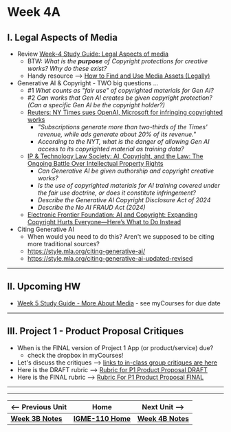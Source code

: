 # Week 4A

## I. Legal Aspects of Media
- Review [Week-4 Study Guide: Legal Aspects of media](https://docs.google.com/document/d/1ezzesDLjtFx2NJ8W63XMO4m64qAtYHsxJ0IV_Tr8Jkk)
  - BTW: *What is the **purpose** of Copyright protections for creative works? Why do these exist?*
  - Handy resource --> [How to Find and Use Media Assets (Legally)](https://multimedia.journalism.berkeley.edu/tutorials/media-assets/)
- Generative AI & Copyright - TWO big questions ...
  - #1 *What counts as "fair use" of copyrighted materials for Gen AI?*
  - #2 *Can works that Gen AI creates be given copyright protection? (Can a specific Gen AI be the copyright holder?)*
  - [Reuters: NY Times sues OpenAI, Microsoft for infringing copyrighted works
](https://www.reuters.com/legal/transactional/ny-times-sues-openai-microsoft-infringing-copyrighted-work-2023-12-27/)
    - *"Subscriptions generate more than two-thirds of the Times' revenue, while ads generate about 20% of its revenue."*
    - *According to the NYT, what is the danger of allowing Gen AI access to its copyrighted material as training data?*
  - [IP & Technology Law Society: AI, Copyright, and the Law: The Ongoing Battle Over Intellectual Property Rights](https://sites.usc.edu/iptls/2025/02/04/ai-copyright-and-the-law-the-ongoing-battle-over-intellectual-property-rights)
    - *Can Generative AI be given authorship and copyright creative works?*
    - *Is the use of copyrighted materials for AI training covered under the fair use doctrine, or does it constitute infringement?*
    - *Describe the Generative AI Copyright Disclosure Act of 2024*
    - *Describe the No AI FRAUD Act (2024)*
  - [Electronic Frontier Foundation: AI and Copyright: Expanding Copyright Hurts Everyone—Here’s What to Do Instead](https://www.eff.org/deeplinks/2025/02/ai-and-copyright-expanding-copyright-hurts-everyone-heres-what-do-instead)
- Citing Generative AI
  - When would you need to do this? Aren't we supposed to be citing more traditional sources?
  - https://style.mla.org/citing-generative-ai/
  - https://style.mla.org/citing-generative-ai-updated-revised

---

## II. Upcoming HW
- [Week 5 Study Guide - More About Media](https://docs.google.com/document/d/1tOWF5bkUcpgSNVwjfjuHR47QUroePsl4RDsGdylowiM/copy) - see myCourses for due date


---

## III. Project 1 - Product Proposal Critiques
- When is the FINAL version of Project 1 App (or product/service) due?
  - check the dropbox in myCourses!
- Let's discuss the critiques --> [links to in-class group critiques are here](../documents/p1-draft-peer-eval.md)
- Here is the DRAFT rubric --> [Rubric for P1 Product Proposal DRAFT](../documents/p1-rubric-draft.md)
- Here is the FINAL rubric --> [Rubric For P1 Product Proposal FINAL](../documents/p1-rubric-final.md)


---
---

| <-- Previous Unit | Home | Next Unit -->
| --- | --- | --- 
|   [**Week 3B Notes**](3B.md)  |  [**IGME-110 Home**](../) | [**Week 4B Notes**](4B.md)
